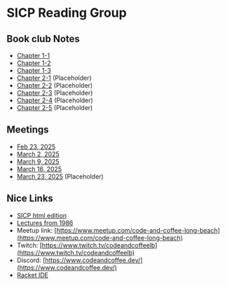 
# SICP Reading Group

## Book club Notes
- [Chapter 1-1](ch1/notes-ch1-1.html)
- [Chapter 1-2](ch1/notes-ch1-2.html)
- [Chapter 1-3](ch1/notes-ch1-3.html)
- [Chapter 2-1](ch2/notes-ch2-1.html) (Placeholder)
- [Chapter 2-2](ch2/notes-ch2-2.html) (Placeholder)
- [Chapter 2-3](ch2/notes-ch2-3.html) (Placeholder)
- [Chapter 2-4](ch2/notes-ch2-4.html) (Placeholder)
- [Chapter 2-5](ch2/notes-ch2-5.html) (Placeholder)

## Meetings
- [Feb 23, 2025](meetings/02-23-2025.html)
- [March 2, 2025](meetings/03-02-2025.html)
- [March 9, 2025](meetings/03-09-2025.html)
- [March 16, 2025](meetings/03-16-2025.html)
- [March 23, 2025](meetings/03-23-2025.html) (Placeholder)

## Nice Links
- [SICP html edition](https://sarabander.github.io/sicp/)
- [Lectures from 1986](https://www.youtube.com/playlist?list=PLE18841CABEA24090)
- Meetup link: [https://www.meetup.com/code-and-coffee-long-beach](https://www.meetup.com/code-and-coffee-long-beach)
- Twitch: [https://www.twitch.tv/codeandcoffeelb](https://www.twitch.tv/codeandcoffeelb)
- Discord: [https://www.codeandcoffee.dev/](https://www.codeandcoffee.dev/)
- [Racket IDE](https://www.racket-lang.org/)


